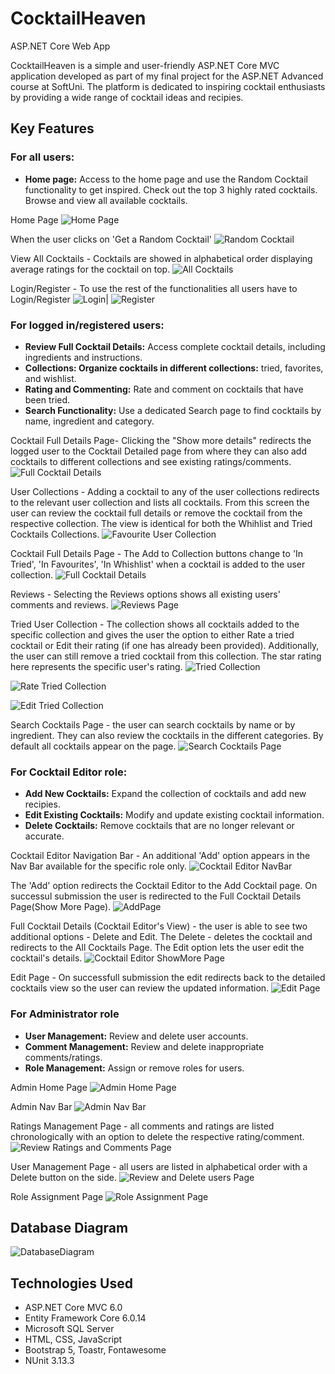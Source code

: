 # CocktailHeaven
ASP.NET Core Web App

CocktailHeaven is a simple and user-friendly ASP.NET Core MVC application developed as part of my final project for the ASP.NET Advanced course at SoftUni. The platform is dedicated to inspiring cocktail enthusiasts by providing a wide range of cocktail ideas and recipies.

## Key Features

### For all users:

- **Home page:**  Access to the home page and use the Random Cocktail functionality to get inspired. Check out the top 3 highly rated cocktails.  Browse and view all available cocktails. 


Home Page
![Home Page](https://raw.githubusercontent.com/alexelinova/CocktailHeaven/main/Screenshots/Homepage.png)

When the user clicks on 'Get a Random Cocktail'
![Random Cocktail](https://raw.githubusercontent.com/alexelinova/CocktailHeaven/main/Screenshots/RandomCocktail.png)

View All Cocktails - Cocktails are showed in alphabetical order displaying average ratings for the cocktail on top.
![All Cocktails](https://raw.githubusercontent.com/alexelinova/CocktailHeaven/main/Screenshots/AllCocktails.png)

Login/Register - To use the rest of the functionalities all users have to Login/Register
![Login](https://raw.githubusercontent.com/alexelinova/CocktailHeaven/main/Screenshots/Loging.png)| ![Register](https://raw.githubusercontent.com/alexelinova/CocktailHeaven/main/Screenshots/Register.png)

### For logged in/registered users:

- **Review Full Cocktail Details:** Access complete cocktail details, including ingredients and instructions.
- **Collections: Organize cocktails in different collections:** tried, favorites, and wishlist. 
- **Rating and Commenting:** Rate and comment on cocktails that have been tried.
- **Search Functionality:** Use a dedicated Search page to find cocktails by name, ingredient and category.

Cocktail Full Details Page- Clicking the "Show more details" redirects the logged user to the Cocktail Detailed page from where they can also add cocktails to different collections and see existing ratings/comments.
![Full Cocktail Details](https://raw.githubusercontent.com/alexelinova/CocktailHeaven/main/Screenshots/ShowMore.png)

User Collections - Adding a cocktail to any of the user collections redirects to the relevant user collection and lists all cocktails. From this screen the user can review the cocktail full details or remove the cocktail from the respective collection. The view is identical for both the Whihlist and Tried Cocktails Collections.
![Favourite User Collection](https://raw.githubusercontent.com/alexelinova/CocktailHeaven/main/Screenshots/CollectionVewWishListAndFavourites.png)

Cocktail Full Details Page - The Add to Collection buttons change to 'In Tried', 'In Favourites', 'In Whishlist' when a cocktail is added to the user collection.
![Full Cocktail Details](https://raw.githubusercontent.com/alexelinova/CocktailHeaven/main/Screenshots/ShowMoreWhenCocktailIsInCollection.png)

Reviews - Selecting the Reviews options shows all existing users' comments and reviews.
![Reviews Page](https://raw.githubusercontent.com/alexelinova/CocktailHeaven/main/Screenshots/ShowMoreReviewModal.png)

Tried User Collection - The collection shows all cocktails added to the specific collection and gives the user the option to either Rate a tried cocktail or Edit their rating (if one has already been provided). Additionally, the user can still remove a tried cocktail from this collection. The star rating here represents the specific user's rating.
![Tried Collection](https://raw.githubusercontent.com/alexelinova/CocktailHeaven/main/Screenshots/TriedUserCollection.png)

![Rate Tried Collection](https://raw.githubusercontent.com/alexelinova/CocktailHeaven/main/Screenshots/TriedUserCollectionRatepng.png)

![Edit Tried Collection](https://raw.githubusercontent.com/alexelinova/CocktailHeaven/main/Screenshots/TriedUserCollectionEditRating.png)

Search Cocktails Page - the user can search cocktails by name or by ingredient. They can also review the cocktails in the different categories. By default all cocktails appear on the page.
![Search Cocktails Page](https://raw.githubusercontent.com/alexelinova/CocktailHeaven/main/Screenshots/SearchPage.png)
### For Cocktail Editor role:
- **Add New Cocktails:** Expand the collection of cocktails and add new recipies.
- **Edit Existing Cocktails:** Modify and update existing cocktail information.
- **Delete Cocktails:** Remove cocktails that are no longer relevant or accurate.

Cocktail Editor Navigation Bar - An additional 'Add' option appears in the Nav Bar available for the specific role only. 
![Cocktail Editor NavBar](https://raw.githubusercontent.com/alexelinova/CocktailHeaven/main/Screenshots/CocktailEditorNavBar.png)

The 'Add' option redirects the Cocktail Editor to the Add Cocktail page. On successul submission the user is redirected to the Full Cocktail Details Page(Show More Page).
![AddPage](https://raw.githubusercontent.com/alexelinova/CocktailHeaven/main/Screenshots/CocktailEditorAddCocktailPage.png)

Full Cocktail Details (Cocktail Editor's View) - the user is able to see two additional options - Delete and Edit. The Delete - deletes the cocktail and redirects to the All Cocktails Page. The Edit option lets the user edit the cocktail's details. 
![Cocktail Editor ShowMore Page](https://raw.githubusercontent.com/alexelinova/CocktailHeaven/main/Screenshots/CocktailEditorShowMorePage.png)

Edit Page - On successfull submission the edit redirects back to the detailed cocktails view so the user can review the updated information.
![Edit Page](https://raw.githubusercontent.com/alexelinova/CocktailHeaven/main/Screenshots/CocktailEditorEditPage.png)
### For Administrator role

- **User Management:** Review and delete user accounts.
- **Comment Management:** Review and delete inappropriate comments/ratings.
- **Role Management:** Assign or remove roles for users.

Admin Home Page 
![Admin Home Page](https://raw.githubusercontent.com/alexelinova/CocktailHeaven/main/Screenshots/AdminAreaHomePage.png)

Admin Nav Bar
![Admin Nav Bar](https://raw.githubusercontent.com/alexelinova/CocktailHeaven/main/Screenshots/AdminNavBar.png)

Ratings Management Page - all comments and ratings are listed chronologically with an option to delete the respective rating/comment.
![Review Ratings and Comments Page](https://raw.githubusercontent.com/alexelinova/CocktailHeaven/main/Screenshots/AdminAreaRatingsAndComments.png)

User Management Page - all users are listed in alphabetical order with a Delete button on the side. 
![Review and Delete users Page](https://raw.githubusercontent.com/alexelinova/CocktailHeaven/main/Screenshots/AdminAreReviewAndDeleteUsersPage.png)


Role Assignment Page
![Role Assignment Page](https://raw.githubusercontent.com/alexelinova/CocktailHeaven/main/Screenshots/AdminAreaAssignandDeleteRoles.png)

## Database Diagram

![DatabaseDiagram](https://raw.githubusercontent.com/alexelinova/CocktailHeaven/main/Screenshots/DataBaseDiagram.png)


## Technologies Used

- ASP.NET Core MVC 6.0
- Entity Framework Core 6.0.14
- Microsoft SQL Server 
- HTML, CSS, JavaScript
- Bootstrap 5, Toastr, Fontawesome
- NUnit 3.13.3